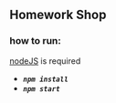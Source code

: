 ## Homework Shop
### how to run:
[nodeJS](http://nodejs.org) is required

* **_`npm install`_**
* **_`npm start`_**